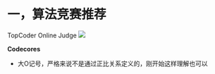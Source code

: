 # 一，算法竞赛推荐
TopCoder
Online Judge
	![](https://tuceng-1312762148.cos.ap-nanjing.myqcloud.com/Obsidian/202211081952764.png)

**Codecores** 

- 大O记号，严格来说不是通过正比关系定义的，刚开始这样理解也可以